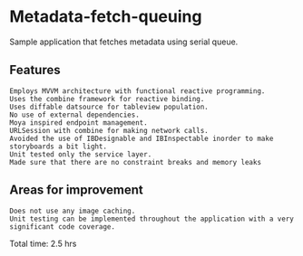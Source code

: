# Metadata-fetch-queuing
Sample application that fetches metadata using serial queue.

## Features

    Employs MVVM architecture with functional reactive programming.
    Uses the combine framework for reactive binding.
    Uses diffable datsource for tableview population.
    No use of external dependencies.
    Moya inspired endpoint management.
    URLSession with combine for making network calls.
    Avoided the use of IBDesignable and IBInspectable inorder to make storyboards a bit light.
    Unit tested only the service layer.
    Made sure that there are no constraint breaks and memory leaks

## Areas for improvement

    Does not use any image caching. 
    Unit testing can be implemented throughout the application with a very significant code coverage.

Total time: 2.5 hrs
